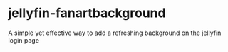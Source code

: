 # jellyfin-fanartbackground
A simple yet effective way to add a refreshing background on the jellyfin login page
